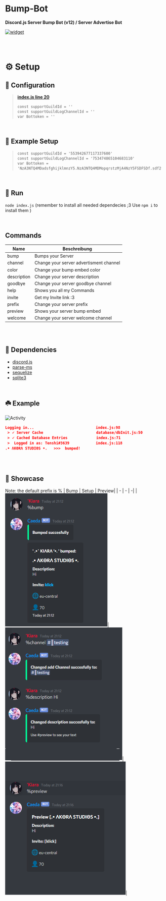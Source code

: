 # Bump-Bot
**Discord.js Server Bump Bot (v12) / Server Advertise Bot**

[![widget](https://discord.com/api/guilds/553942677117337600/widget.png?style=banner2)](https://discord.gg/Emk2udJ)

<br/><br />

# ⚙️ Setup
## 🔧 Configuration
> **[index.js  line 20](https://github.com/DragonCat4012/Bump-Bot/blob/main/index.js#L20)**
> ```JS
> const supportGuildId = ''
> const supportGuildLogChannelId = ''
> var Bottoken = ''
> ```

<br />

## 🤖 Example Setup
> ```JS
> const supportGuildId = '553942677117337600'
> const supportGuildLogChannelId = '753474865104683110'
> var Bottoken = 'NzA3NTQ4MDadsfghijklmnzY5.NzA3NTQ4MDMopqrstzMjA4NzY5FSDFSDf.sdf21'
> ```

<br />

## 🌿 Run
```node index.js```
(remember to install all needed dependecies ;3 Use ```npm i``` to install them )

<br />

## Commands
|  Name         | Beschreibung                              |
| ------------- | ----------------------------------------- |
| bump          | Bumps your Server                         |
| channel       | Change your server advertisment channel   |
| color         | Change your bump embed color              |
| description   | Change your server description            |
| goodbye       | Change your server goodbye channel        |
| help          | Shows you all my Commands                 |
| invite        | Get my Invite link :3                     |
| prefix        | Change your server prefix                 |
| preview       | Shows your server bump embed              |
| welcome       | Change your server welcome channel        |


<br />
<br />

## 🍂 Dependencies
* [discord.js](https://www.npmjs.com/package/discord.js)
* [parse-ms](https://www.npmjs.com/package/parse-ms)
* [sequelize](https://www.npmjs.com/package/sequelize)
* [sqlite3](https://www.npmjs.com/package/sqlite3)

<br />

## ☘️ Example
![Activity](examples/status.png)

```json
Logging in...                            index.js:98
 > 🗸 Server Cache                        database/dbInit.js:50
 > 🗸 Cached Database Entries             index.js:71
 >  Logged in as: Tenshi#3639            index.js:118
.• ΛΚΘRΛ SΤUDΙΘS •.   >>>  bumped!
```

<br /><br />

## 📸 Showcase
Note: the default prefix is %
| Bump | Setup | Preview|
| - | - | -|
|![Bump Message](examples/bump.png)|![Set Your Add](examples/setup.png)|![Check Your Add](examples/preview.png)|
